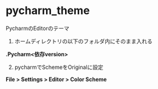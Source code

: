 # pycharm_theme
PycharmのEditorのテーマ

1. ホームディレクトリの以下のフォルダ内にそのまま入れる

**.Pycharm<依存version>**

2. pycharmでSchemeをOriginalに設定

**File > Settings > Editor > Color Scheme**
